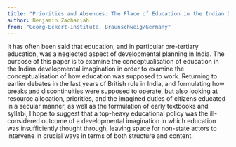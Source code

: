 ```yaml
---
title: "Priorities and Absences: The Place of Education in the Indian Developmental Imagination"
author: Benjamin Zachariah 
from: "Georg-Eckert-Institute, Braunschweig/Germany"
---
```


It has often been said that education, and in particular pre-tertiary education, was a neglected aspect of developmental planning in India. The purpose of this paper is to examine the conceptualisation of education in the Indian developmental imagination in order to examine the conceptualisation of how education was supposed to work. Returning to earlier debates in the last years of British rule in India, and formulating how breaks and discontinuities were supposed to operate, but also looking at resource allocation, priorities, and the imagined duties of citizens educated in a secular manner, as well as the formulation of early textbooks and syllabi, I hope to suggest that a top-heavy educational policy was the ill-considered outcome of a developmental imagination in which education was insufficiently thought through, leaving space for non-state actors to intervene in crucial ways in terms of both structure and content.